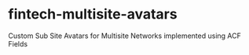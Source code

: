 # fintech-multisite-avatars
Custom Sub Site Avatars for Multisite Networks implemented using ACF Fields
